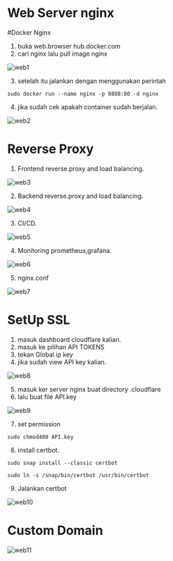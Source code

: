 # Web Server nginx

#Docker Nginx
1. buka web.browser hub.docker.com
2. cari nginx lalu pull image nginx

  ![web1](https://user-images.githubusercontent.com/90166916/142757104-daa55cf8-42b5-43fa-b728-906a8863a793.png)

3. setelah itu jalankan dengan menggunakan perintah

  `sudo docker run --name nginx -p 8888:80 -d nginx`
  
4. jika sudah cek apakah container sudah berjalan.

  ![web2](https://user-images.githubusercontent.com/90166916/142757099-65eebc64-c1f0-428b-9798-dc8b97c70947.png)


 # Reverse Proxy
 
 1. Frontend reverse.proxy and load balancing.

  ![web3](https://user-images.githubusercontent.com/90166916/142757307-c07b69c1-8429-4145-8060-e71004814232.png) 
 
 2. Backend reverse.proxy and load balancing.
 
  ![web4](https://user-images.githubusercontent.com/90166916/142757306-677d07b5-785b-4ef1-9b3a-830f3a2d1a23.png)

 3. CI/CD.
 
  ![web5](https://user-images.githubusercontent.com/90166916/142757305-10bca166-2bb8-4a48-8805-99c24793e13d.png)

 4. Monitoring prometheus,grafana.

  ![web6](https://user-images.githubusercontent.com/90166916/142757304-2b7ae29b-6d41-4636-be53-415e6edfca91.png)

 5. nginx.conf

  ![web7](https://user-images.githubusercontent.com/90166916/142757387-e19b8cfd-7712-4447-b299-8d70ee01ebfa.png)

 # SetUp SSL 
 
 1. masuk dashboard cloudflare kalian.
 2. masuk ke pilihan API TOKENS
 3. tekan Global ip key 
 4. jika sudah view API key kalian.
 
  ![web8](https://user-images.githubusercontent.com/90166916/142757663-7b3b3cb3-bb76-4cc2-bd38-c5825c73db22.png)

 5. masuk ker server nginx buat directory .cloudflare
 6. lalu buat file API.key
 
  ![web9](https://user-images.githubusercontent.com/90166916/142757659-9b6d1970-167e-4f85-b4a5-5d53c2104e33.png)

 7. set permission
 
  `sudo chmod400 API.key`

 8. install certbot.
 
  `sudo snap install --classic certbot`
 
  `sudo ln -s /snap/bin/certbot /usr/bin/certbot`

 9. Jalankan certbot

  ![web10](https://user-images.githubusercontent.com/90166916/142757725-e83bba31-3fe9-4d0b-a1c6-3a8902f3701c.png)

 # Custom Domain
 
  ![web11](https://user-images.githubusercontent.com/90166916/142757784-ede70a23-2c80-4363-99d8-7671960d03ac.png)

    

